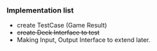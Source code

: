 ### Implementation list

- create TestCase (Game Result)
- ~~create Deck Interface to test~~
- Making Input, Output Interface to extend later.